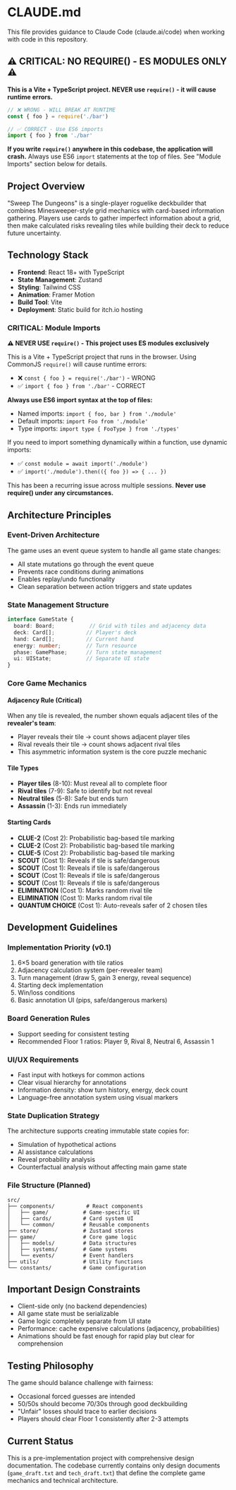 # CLAUDE.md

This file provides guidance to Claude Code (claude.ai/code) when working with code in this repository.

## ⚠️ CRITICAL: NO REQUIRE() - ES MODULES ONLY ⚠️

**This is a Vite + TypeScript project. NEVER use `require()` - it will cause runtime errors.**

```javascript
// ❌ WRONG - WILL BREAK AT RUNTIME
const { foo } = require('./bar')

// ✅ CORRECT - Use ES6 imports
import { foo } from './bar'
```

**If you write `require()` anywhere in this codebase, the application will crash.** Always use ES6 `import` statements at the top of files. See "Module Imports" section below for details.

## Project Overview

"Sweep The Dungeons" is a single-player roguelike deckbuilder that combines Minesweeper-style grid mechanics with card-based information gathering. Players use cards to gather imperfect information about a grid, then make calculated risks revealing tiles while building their deck to reduce future uncertainty.

## Technology Stack

- **Frontend**: React 18+ with TypeScript
- **State Management**: Zustand
- **Styling**: Tailwind CSS
- **Animation**: Framer Motion
- **Build Tool**: Vite
- **Deployment**: Static build for itch.io hosting

### CRITICAL: Module Imports

**⚠️ NEVER USE `require()` - This project uses ES modules exclusively**

This is a Vite + TypeScript project that runs in the browser. Using CommonJS `require()` will cause runtime errors:
- ❌ `const { foo } = require('./bar')` - WRONG
- ✅ `import { foo } from './bar'` - CORRECT

**Always use ES6 import syntax at the top of files:**
- Named imports: `import { foo, bar } from './module'`
- Default imports: `import Foo from './module'`
- Type imports: `import type { FooType } from './types'`

If you need to import something dynamically within a function, use dynamic imports:
- ✅ `const module = await import('./module')`
- ✅ `import('./module').then(({ foo }) => { ... })`

This has been a recurring issue across multiple sessions. **Never use require() under any circumstances.**

## Architecture Principles

### Event-Driven Architecture
The game uses an event queue system to handle all game state changes:
- All state mutations go through the event queue
- Prevents race conditions during animations
- Enables replay/undo functionality
- Clean separation between action triggers and state updates

### State Management Structure
```typescript
interface GameState {
  board: Board;           // Grid with tiles and adjacency data
  deck: Card[];          // Player's deck
  hand: Card[];          // Current hand
  energy: number;        // Turn resource
  phase: GamePhase;      // Turn state management
  ui: UIState;           // Separate UI state
}
```

### Core Game Mechanics

#### Adjacency Rule (Critical)
When any tile is revealed, the number shown equals adjacent tiles of the **revealer's team**:
- Player reveals their tile → count shows adjacent player tiles
- Rival reveals their tile → count shows adjacent rival tiles
- This asymmetric information system is the core puzzle mechanic

#### Tile Types
- **Player tiles** (8-10): Must reveal all to complete floor
- **Rival tiles** (7-9): Safe to identify but not reveal
- **Neutral tiles** (5-8): Safe but ends turn
- **Assassin** (1-3): Ends run immediately

#### Starting Cards
- **CLUE-2** (Cost 2): Probabilistic bag-based tile marking
- **CLUE-2** (Cost 2): Probabilistic bag-based tile marking
- **CLUE-5** (Cost 2): Probabilistic bag-based tile marking
- **SCOUT** (Cost 1): Reveals if tile is safe/dangerous
- **SCOUT** (Cost 1): Reveals if tile is safe/dangerous
- **SCOUT** (Cost 1): Reveals if tile is safe/dangerous
- **SCOUT** (Cost 1): Reveals if tile is safe/dangerous
- **ELIMINATION** (Cost 1): Marks random rival tile
- **ELIMINATION** (Cost 1): Marks random rival tile
- **QUANTUM CHOICE** (Cost 1): Auto-reveals safer of 2 chosen tiles

## Development Guidelines

### Implementation Priority (v0.1)
1. 6×5 board generation with tile ratios
2. Adjacency calculation system (per-revealer team)
3. Turn management (draw 5, gain 3 energy, reveal sequence)
4. Starting deck implementation
5. Win/loss conditions
6. Basic annotation UI (pips, safe/dangerous markers)

### Board Generation Rules
- Support seeding for consistent testing
- Recommended Floor 1 ratios: Player 9, Rival 8, Neutral 6, Assassin 1

### UI/UX Requirements
- Fast input with hotkeys for common actions
- Clear visual hierarchy for annotations
- Information density: show turn history, energy, deck count
- Language-free annotation system using visual markers

### State Duplication Strategy
The architecture supports creating immutable state copies for:
- Simulation of hypothetical actions
- AI assistance calculations
- Reveal probability analysis
- Counterfactual analysis without affecting main game state

### File Structure (Planned)
```
src/
├── components/          # React components
│   ├── game/           # Game-specific UI
│   ├── cards/          # Card system UI
│   └── common/         # Reusable components
├── store/              # Zustand stores
├── game/               # Core game logic
│   ├── models/         # Data structures
│   ├── systems/        # Game systems
│   └── events/         # Event handlers
├── utils/              # Utility functions
└── constants/          # Game configuration
```

## Important Design Constraints

- Client-side only (no backend dependencies)
- All game state must be serializable
- Game logic completely separate from UI state
- Performance: cache expensive calculations (adjacency, probabilities)
- Animations should be fast enough for rapid play but clear for comprehension

## Testing Philosophy

The game should balance challenge with fairness:
- Occasional forced guesses are intended
- 50/50s should become 70/30s through good deckbuilding
- "Unfair" losses should trace to earlier decisions
- Players should clear Floor 1 consistently after 2-3 attempts

## Current Status

This is a pre-implementation project with comprehensive design documentation. The codebase currently contains only design documents (`game_draft.txt` and `tech_draft.txt`) that define the complete game mechanics and technical architecture.